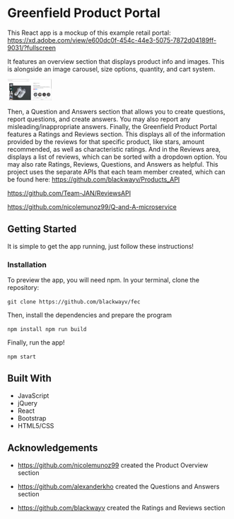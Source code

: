 # Greenfield Product Portal
This React app is a mockup of this example retail portal: https://xd.adobe.com/view/e600dc0f-454c-44e3-5075-7872d04189ff-9031/?fullscreen

It features an overview section that displays product info and images. This is alongside an image carousel, size options, quantity, and cart system.

<img src='images/fec-ex1.jpg' width='100'>

Then, a Question and Answers section that allows you to create questions, report questions, and create answers. You may also report any misleading/inappropriate answers. Finally, the Greenfield Product Portal features a Ratings and Reviews section. This displays all of the information provided by the reviews for that specific product, like stars, amount recommended, as well as characteristic ratings. And in the Reviews area, displays a list of reviews, which can be sorted with a dropdown option. You may also rate Ratings, Reviews, Questions, and Answers as helpful. This project uses the separate APIs that each team member created, which can be found here:
https://github.com/blackwayv/Products_API

https://github.com/Team-JAN/ReviewsAPI

https://github.com/nicolemunoz99/Q-and-A-microservice

## Getting Started
It is simple to get the app running, just follow these instructions!

### Installation
To preview the app, you will need npm. In your terminal, clone the repository:

`git clone https://github.com/blackwayv/fec`

Then, install the dependencies and prepare the program

`npm install
npm run build`

Finally, run the app!

`npm start`

## Built With
* JavaScript
* jQuery
* React
* Bootstrap
* HTML5/CSS

## Acknowledgements
* https://github.com/nicolemunoz99 created the Product Overview section

* https://github.com/alexanderkho created the Questions and Answers section

* https://github.com/blackwayv created the Ratings and Reviews section
